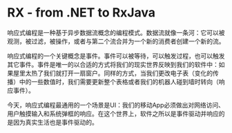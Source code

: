 # RX - from .NET to RxJava

响应式编程是一种基于异步数据流概念的编程模式。数据流就像一条河：它可以被观测，被过滤，被操作，或者与第二个流合并为一个新的消费者创建一个新的流。

响应式编程的一个关键概念是事件。事件可以被等待，可以触发过程，也可以触发其它事件。事件是唯一的以合适的方式将我们的现实世界反映到我们的软件中：如果屋里太热了我们就打开一扇窗户。同样的方式，当我们更改电子表（变化的传播）中的一些数值时，我们需要更新整个表格或者我们的机器人碰到墙时转向（响应事件）。

今天，响应式编程最通用的一个场景是UI：我们的移动App必须做出对网络访问、用户触摸输入和系统弹框的响应。在这个世界上，软件之所以是事件驱动并响应的是因为真实生活也是事件驱动的。